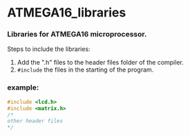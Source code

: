 # ATMEGA16_libraries
### Libraries for ATMEGA16 microprocessor.
Steps to include the libraries:
1. Add the ".h" files to the header files folder of the compiler.
2. `#include` the files in the starting of the program.

### example:
```c
#include <lcd.h>
#include <matrix.h>
/*
other header files
*/
```
